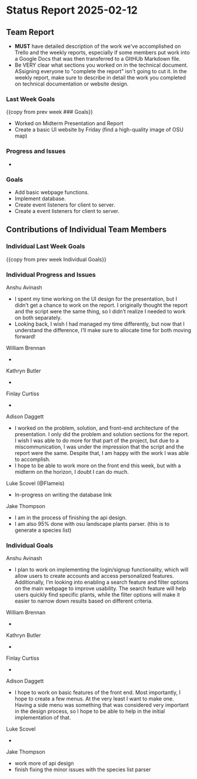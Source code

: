 # Status Report 2025-02-12

<!-- filename format is YYYYMMDD.md -->

<!-- Both sections should have the following three subsections. Each subsection is best organized as bullet points, though you can write a paragraph instead.   -->

## Team Report
<!-- status update for your TA, including an agenda for the project standup meeting -->
- **MUST** have detailed description of the work we've accomplished on Trello and the weekly reports, especially if some members put work into a Google Docs that was then transferred to a GItHUb Markdown file.
- Be VERY clear what sections you worked on in the technical document. ASsigning everyone to "complete the report" isn't going to cut it. In the weekly report, make sure to describe in detail the work you completed on technical documentation or website design.

### Last Week Goals
<!-- The first subsection is easy. It should be an exact copy of the third section from last week (i.e., goals from a week ago). It is empty for the first week -->

{{copy from prev week ### Goals}}
- Worked on Midterm Presentation and Report
- Create a basic UI website by Friday (find a high-quality image of OSU map)

### Progress and Issues

<!-- The second subsection reports on progress and issues: what you did, what worked, what you learned, where you had trouble, and where you are stuck -->

-

### Goals

<!-- The third subsection should outline your plans and goals for the following week. Each bullet point should include a measurable task and a time estimate. You may use nested bullet points for parts of a larger task. No bottom-level time estimate should be greater than 3 days. If a task would be larger, think about a logical way to break it down and to have insight into progress. If tasks from one week aren’t yet complete, they should roll over into tasks for the next week, with an updated estimate for time to completion.
For the weekly report, this third subsection should be higher-level and indicate who is responsible for what tasks. Also, it’s good to include longer-term goals in this list as well, to keep the bigger picture in mind and plan beyond just the next week.  -->

- Add basic webpage functions.
- Implement database.
- Create event listeners for client to server.
- Create a event listeners for client to server. 

## Contributions of Individual Team Members

### Individual Last Week Goals

<!-- The first subsection is easy. It should be an exact copy of the third section from last week (i.e., goals from a week ago). It is empty for the first week -->

{{copy from prev week Individual Goals}}

### Individual Progress and Issues

<!-- The second subsection reports on progress and issues: what you did, what worked, what you learned, where you had trouble, and where you are stuck -->

Anshu Avinash

- I spent my time working on the UI design for the presentation, but I didn’t get a chance to work on the report. I originally thought the report and the script were the same thing, so I didn’t realize I needed to work on both separately.
- Looking back, I wish I had managed my time differently, but now that I understand the difference, I’ll make sure to allocate time for both moving forward!

William Brennan

-

Kathryn Butler

-

Finlay Curtiss

-

Adison Daggett

- I worked on the problem, solution, and front-end architecture of the presentation. I only did the problem and solution sections for the report. I wish I was able to do more for that part of the project, but due to a miscommunication, I was under the impression that the script and the report were the same. Despite that, I am happy with the work I was able to accomplish.
- I hope to be able to work more on the front end this week, but with a midterm on the horizon, I doubt I can do much.

Luke Scovel (@Flameis)

- In-progress on writing the database link

Jake Thompson

- I am in the process of finishing the api design.
- I am also 95% done with osu landscape plants parser. (this is to generate a species list)

### Individual Goals

<!-- The third subsection should outline your plans and goals for the following week. Each bullet point should include a measurable task and a time estimate. You may use nested bullet points for parts of a larger task. No bottom-level time estimate should be greater than 3 days. If a task would be larger, think about a logical way to break it down and to have insight into progress. If tasks from one week aren’t yet complete, they should roll over into tasks for the next week, with an updated estimate for time to completion.
For the weekly report, this third subsection should be higher-level and indicate who is responsible for what tasks. Also, it’s good to include longer-term goals in this list as well, to keep the bigger picture in mind and plan beyond just the next week.  -->

Anshu Avinash

- I plan to work on implementing the login/signup functionality, which will allow users to create accounts and access personalized features. Additionally, I’m looking into enabling a search feature and filter options on the main webpage to improve usability. The search feature will help users quickly find specific plants, while the filter options will make it easier to narrow down results based on different criteria.


William Brennan

-

Kathryn Butler

-

Finlay Curtiss

-

Adison Daggett

- I hope to work on basic features of the front end. Most importantly, I hope to create a few menus. At the very least I want to make one. Having a side menu was something that was considered very important in the design process, so I hope to be able to help in the initial implementation of that. 

Luke Scovel

-

Jake Thompson

- work more of api design
- finish fixing the minor issues with the species list parser
